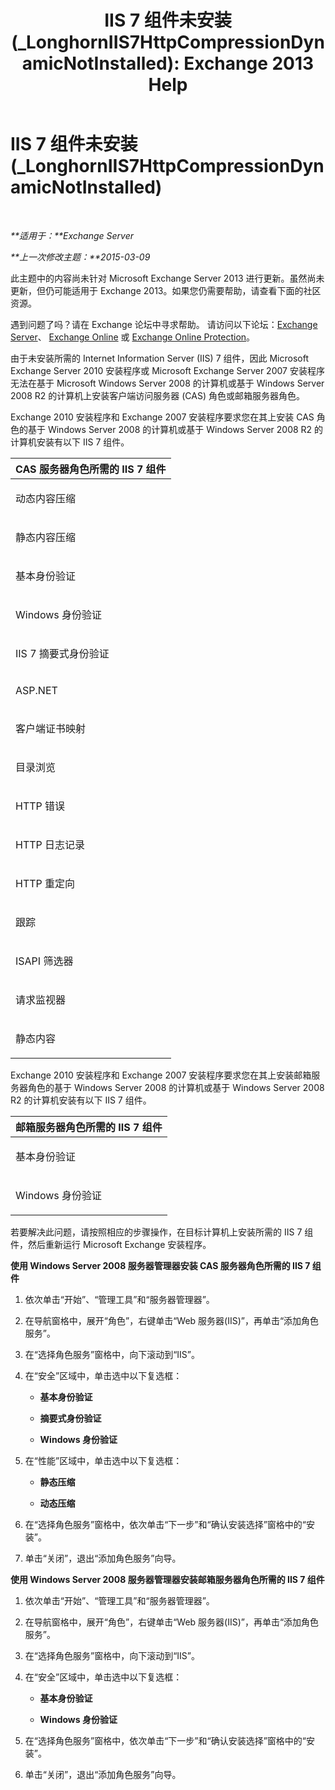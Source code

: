 ﻿---
title: 'IIS 7 组件未安装 (_LonghornIIS7HttpCompressionDynamicNotInstalled): Exchange 2013 Help'
TOCTitle: IIS 7 组件未安装 (_LonghornIIS7HttpCompressionDynamicNotInstalled)
ms:assetid: d909e329-2436-43f9-af75-a5ee14e67ebf
ms:mtpsurl: https://technet.microsoft.com/zh-cn/library/ms.exch.setupreadiness.longhorniis7httpcompressiondynamicnotinstalled(v=EXCHG.150)
ms:contentKeyID: 50491657
ms.date: 01/11/2018
mtps_version: v=EXCHG.150
ms.translationtype: HT
---

# IIS 7 组件未安装 (\_LonghornIIS7HttpCompressionDynamicNotInstalled)

 

_**适用于：**Exchange Server_

_**上一次修改主题：**2015-03-09_

此主题中的内容尚未针对 Microsoft Exchange Server 2013 进行更新。虽然尚未更新，但仍可能适用于 Exchange 2013。如果您仍需要帮助，请查看下面的社区资源。

遇到问题了吗？请在 Exchange 论坛中寻求帮助。 请访问以下论坛：[Exchange Server](https://go.microsoft.com/fwlink/p/?linkid=60612)、 [Exchange Online](https://go.microsoft.com/fwlink/p/?linkid=267542) 或 [Exchange Online Protection](https://go.microsoft.com/fwlink/p/?linkid=285351)。

由于未安装所需的 Internet Information Server (IIS) 7 组件，因此 Microsoft Exchange Server 2010 安装程序或 Microsoft Exchange Server 2007 安装程序无法在基于 Microsoft Windows Server 2008 的计算机或基于 Windows Server 2008 R2 的计算机上安装客户端访问服务器 (CAS) 角色或邮箱服务器角色。

Exchange 2010 安装程序和 Exchange 2007 安装程序要求您在其上安装 CAS 角色的基于 Windows Server 2008 的计算机或基于 Windows Server 2008 R2 的计算机安装有以下 IIS 7 组件。


<table>
<colgroup>
<col style="width: 100%" />
</colgroup>
<thead>
<tr class="header">
<th><strong>CAS 服务器角色所需的 IIS 7 组件</strong></th>
</tr>
</thead>
<tbody>
<tr class="odd">
<td><p>动态内容压缩</p></td>
</tr>
<tr class="even">
<td><p>静态内容压缩</p></td>
</tr>
<tr class="odd">
<td><p>基本身份验证</p></td>
</tr>
<tr class="even">
<td><p>Windows 身份验证</p></td>
</tr>
<tr class="odd">
<td><p>IIS 7 摘要式身份验证</p></td>
</tr>
<tr class="even">
<td><p>ASP.NET</p></td>
</tr>
<tr class="odd">
<td><p>客户端证书映射</p></td>
</tr>
<tr class="even">
<td><p>目录浏览</p></td>
</tr>
<tr class="odd">
<td><p>HTTP 错误</p></td>
</tr>
<tr class="even">
<td><p>HTTP 日志记录</p></td>
</tr>
<tr class="odd">
<td><p>HTTP 重定向</p></td>
</tr>
<tr class="even">
<td><p>跟踪</p></td>
</tr>
<tr class="odd">
<td><p>ISAPI 筛选器</p></td>
</tr>
<tr class="even">
<td><p>请求监视器</p></td>
</tr>
<tr class="odd">
<td><p>静态内容</p></td>
</tr>
</tbody>
</table>


Exchange 2010 安装程序和 Exchange 2007 安装程序要求您在其上安装邮箱服务器角色的基于 Windows Server 2008 的计算机或基于 Windows Server 2008 R2 的计算机安装有以下 IIS 7 组件。


<table>
<colgroup>
<col style="width: 100%" />
</colgroup>
<thead>
<tr class="header">
<th><strong>邮箱服务器角色所需的 IIS 7 组件</strong></th>
</tr>
</thead>
<tbody>
<tr class="odd">
<td><p>基本身份验证</p></td>
</tr>
<tr class="even">
<td><p>Windows 身份验证</p></td>
</tr>
</tbody>
</table>


若要解决此问题，请按照相应的步骤操作，在目标计算机上安装所需的 IIS 7 组件，然后重新运行 Microsoft Exchange 安装程序。

**使用 Windows Server 2008 服务器管理器安装 CAS 服务器角色所需的 IIS 7 组件**

1.  依次单击“开始”、“管理工具”和“服务器管理器”。

2.  在导航窗格中，展开“角色”，右键单击“Web 服务器(IIS)”，再单击“添加角色服务”。

3.  在“选择角色服务”窗格中，向下滚动到“IIS”。

4.  在“安全”区域中，单击选中以下复选框：
    
      - **基本身份验证**
    
      - **摘要式身份验证**
    
      - **Windows 身份验证**

5.  在“性能”区域中，单击选中以下复选框：
    
      - **静态压缩**
    
      - **动态压缩**

6.  在“选择角色服务”窗格中，依次单击“下一步”和“确认安装选择”窗格中的“安装”。

7.  单击“关闭”，退出“添加角色服务”向导。

**使用 Windows Server 2008 服务器管理器安装邮箱服务器角色所需的 IIS 7 组件**

1.  依次单击“开始”、“管理工具”和“服务器管理器”。

2.  在导航窗格中，展开“角色”，右键单击“Web 服务器(IIS)”，再单击“添加角色服务”。

3.  在“选择角色服务”窗格中，向下滚动到“IIS”。

4.  在“安全”区域中，单击选中以下复选框：
    
      - **基本身份验证**
    
      - **Windows 身份验证**

5.  在“选择角色服务”窗格中，依次单击“下一步”和“确认安装选择”窗格中的“安装”。

6.  单击“关闭”，退出“添加角色服务”向导。

